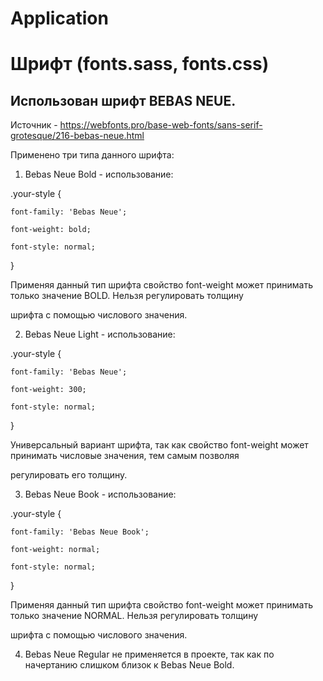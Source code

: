 # Application


#  Шрифт (fonts.sass, fonts.css)


## Использован шрифт BEBAS NEUE.

Источник - https://webfonts.pro/base-web-fonts/sans-serif-grotesque/216-bebas-neue.html

Применено три типа данного шрифта:

1. Bebas Neue Bold - использование:

.your-style {

    font-family: 'Bebas Neue';
    
    font-weight: bold;
    
    font-style: normal;
    
}

Применяя данный тип шрифта свойство font-weight может принимать только значение BOLD. Нельзя регулировать толщину 

шрифта с помощью числового значения.


2. Bebas Neue Light - использование:

.your-style {

    font-family: 'Bebas Neue';
    
    font-weight: 300;
    
    font-style: normal;
    
}

Универсальный вариант шрифта, так как свойство font-weight может принимать числовые значения, тем самым позволяя

регулировать его толщину.


3. Bebas Neue Book - использование:

.your-style {

    font-family: 'Bebas Neue Book';
    
    font-weight: normal;
    
    font-style: normal;
    
}

Применяя данный тип шрифта свойство font-weight может принимать только значение NORMAL. Нельзя регулировать толщину 

шрифта с помощью числового значения.


4. Bebas Neue Regular не применяется в проекте, так как по начертанию слишком близок к  Bebas Neue Bold.

